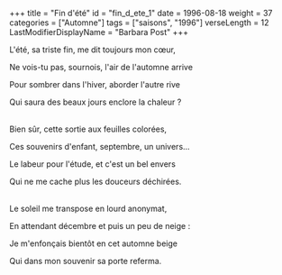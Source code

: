 +++
title = "Fin d'été"
id = "fin_d_ete_1"
date = 1996-08-18
weight = 37
categories = ["Automne"]
tags = ["saisons", "1996"]
verseLength = 12
LastModifierDisplayName = "Barbara Post"
+++

L'été, sa triste fin, me dit toujours mon cœur,

Ne vois-tu pas, sournois, l'air de l'automne arrive

Pour sombrer dans l'hiver, aborder l'autre rive

Qui saura des beaux jours enclore la chaleur ?

 \
Bien sûr, cette sortie aux feuilles colorées,

Ces souvenirs d'enfant, septembre, un univers...

Le labeur pour l'étude, et c'est un bel envers

Qui ne me cache plus les douceurs déchirées.

 \
Le soleil me transpose en lourd anonymat,

En attendant décembre et puis un peu de neige :

Je m'enfonçais bientôt en cet automne beige

Qui dans mon souvenir sa porte referma.
